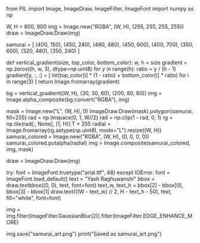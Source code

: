from PIL import Image, ImageDraw, ImageFilter, ImageFont
import numpy as np

W, H = 800, 800
img = Image.new("RGBA", (W, H), (255, 255, 255, 255))
draw = ImageDraw.Draw(img)

samurai = [
    (400, 150), (450, 240), (480, 480), (450, 600),
    (400, 700), (350, 600), (320, 480), (350, 240)
]

def vertical_gradient(size, top_color, bottom_color):
    w, h = size
    gradient = np.zeros((h, w, 3), dtype=np.uint8)
    for y in range(h):
        ratio = y / (h - 1)
        gradient[y, :, :] = [
            int(top_color[i] * (1 - ratio) + bottom_color[i] * ratio)
            for i in range(3)
        ]
    return Image.fromarray(gradient)

bg = vertical_gradient((W, H), (30, 30, 60), (200, 80, 80))
img = Image.alpha_composite(bg.convert("RGBA"), img)

mask = Image.new("L", (W, H), 0)
ImageDraw.Draw(mask).polygon(samurai, fill=255)
rad = np.linspace(0, 1, W//2)
rad = np.clip(1 - rad, 0, 1)
rg = np.tile(rad[:, None], (1, H)).T * 255
radial = Image.fromarray(rg.astype(np.uint8), mode="L").resize((W, H))
samurai_colored = Image.new("RGBA", (W, H), (0, 0, 0, 0))
samurai_colored.putalpha(radial)
img = Image.composite(samurai_colored, img, mask)

draw = ImageDraw.Draw(img)

try:
    font = ImageFont.truetype("arial.ttf", 48)
except IOError:
    font = ImageFont.load_default()
text = "Yash Raghuwanshi"
bbox = draw.textbbox((0, 0), text, font=font)
text_w, text_h = bbox[2] - bbox[0], bbox[3] - bbox[1]
draw.text(((W - text_w) // 2, H - text_h - 50), text, fill="white", font=font)

img = img.filter(ImageFilter.GaussianBlur(2)).filter(ImageFilter.EDGE_ENHANCE_MORE)

img.save("samurai_art.png")
print("Saved as samurai_art.png")
